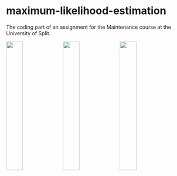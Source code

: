 # maximum-likelihood-estimation

The coding part of an assignment for the Maintenance course at the University of Split.

<p>

<img src="https://drive.google.com/uc?id=1QDiXNZgvR6hAlW0uuG8plWsbgWwEl2xG" width="30%" />

<img src="https://drive.google.com/1pimWlSOK-dbf2LvJ2AiCdvDlapkyJKYg" width="30%" />
  
<img src="https://drive.google.com/uc?id=1dkPAkVpjOuUHCwT6J_5pKsjT5Wird0Fg" width="30%" />

</p>
